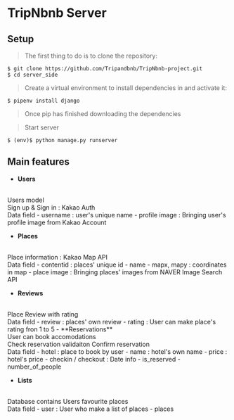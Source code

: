 # **TripNbnb Server**

## Setup
>The first thing to do is to clone the repository:

    $ git clone https://github.com/Tripandbnb/TripNbnb-project.git
    $ cd server_side

>Create a virtual environment to install dependencies in and activate it:
    
    $ pipenv install django

> Once pip has finished downloading the dependencies

> Start server

    $ (env)$ python manage.py runserver


## Main features
- **Users**
<br/>
Users model<br/>
Sign up & Sign in : Kakao Auth
<br/>Data field
    - username : user's unique name
    - profile image : Bringing user's profile image from Kakao Account

- **Places**
<br/>
Place information : Kakao Map API
<br/>Data field
    - contentid : places' unique id
    - name
    - mapx, mapy : coordinates in map
    - place image : Bringing places' images from NAVER Image Search API

- **Reviews**
<br/>
Place Review with rating
<br/>Data field
    - review : places' own review
    - rating : User can make place's rating fron 1 to 5
- **Reservations**
<br/>
User can book accomodations<br/>
Check reservation validaiton
Confirm reservation
<br/>Data field
    - hotel : place to book by user 
    - name : hotel's own name
    - price : hotel's price
    - checkin / checkout : Date info
    - is_reserved 
    - number_of_people

- **Lists**
<br/>
Database contains Users favourite places
<br/>Data field
    - user : User who make a list of places
    - places

